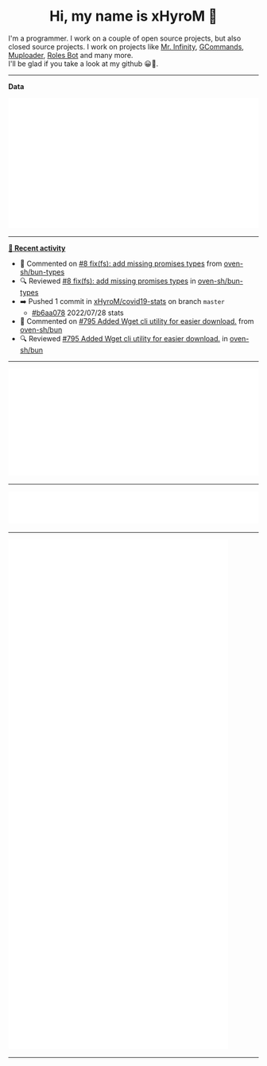 <p align="center">
    <!-- <img src="https://avatars.githubusercontent.com/u/56601352" width="192" alt="hyro's pfp" /> -->
    <h1 align="center">Hi, my name is xHyroM 👋</h1>
</p>

I'm a programmer. I work on a couple of open source projects, but also closed source projects. I work on projects like [Mr. Infinity](https://discord.com/oauth2/authorize?client_id=720321585625694239&scope=bot%20applications.commands&permissions=8&redirect_uri=https://blobs.gq/imanager&prompt=consent&response_type=code), [GCommands](https://github.com/Garlic-Team/GCommands), [Muploader](https://github.com/xHyroM/Muploader), [Roles Bot](https://github.com/xHyroM/roles-bot) and many more.  
I'll be glad if you take a look at my github 😀👀.

___
**Data**

<img src="https://github.com/xHyroM/xHyroM/blob/master/.cache/base.svg">

___

**[📰 Recent activity](https://github.com/xHyroM)**
* 💬 Commented on [#8 fix(fs): add missing promises types](https://github.com/oven-sh/bun-types/pull/8) from [oven-sh/bun-types](https://github.com/oven-sh/bun-types)
* 🔍 Reviewed [#8 fix(fs): add missing promises types](https://github.com/oven-sh/bun-types/pull/8) in [oven-sh/bun-types](https://github.com/oven-sh/bun-types)
* ➡️ Pushed 1 commit in [xHyroM/covid19-stats](https://github.com/xHyroM/covid19-stats) on branch `master`
  * [#b6aa078](https://github.com/xHyroM/covid19-stats/commit/b6aa078) 2022/07/28 stats
* 💬 Commented on [#795 Added Wget cli utility for easier download.](https://github.com/oven-sh/bun/pull/795) from [oven-sh/bun](https://github.com/oven-sh/bun)
* 🔍 Reviewed [#795 Added Wget cli utility for easier download.](https://github.com/oven-sh/bun/pull/795) in [oven-sh/bun](https://github.com/oven-sh/bun)


___

<img src="https://github.com/xHyroM/xHyroM/blob/master/.cache/isocalendar.svg">

___

<img src="https://github.com/xHyroM/xHyroM/blob/master/.cache/languages.svg">

___

<img src="https://github.com/xHyroM/xHyroM/blob/master/.cache/achievements.svg">

___
